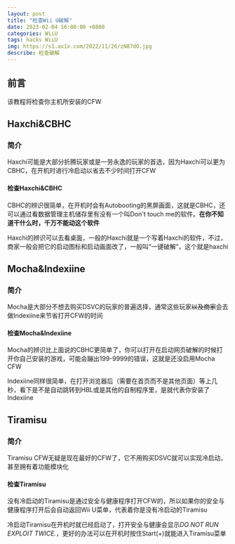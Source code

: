 ```yaml
---
layout: post
title: "检查Wii U破解"
date: 2023-02-04 16:00:00 +0800
categories: WiiU
tags: hacks WiiU
img: https://s1.ax1x.com/2022/11/26/zN87dO.jpg
describe: 检查破解
---
```



## 前言

该教程将检查你主机所安装的CFW

## Haxchi&CBHC

### 简介

Haxchi可能是大部分折腾玩家或是一劳永逸的玩家的首选，因为Haxchi可以更为CBHC，在开机时进行冷启动以省去不少时间打开CFW

#### 检查Haxchi&CBHC

CBHC的辨识很简单，在开机时会有Autobooting的黑屏画面，这就是CBHC，还可以通过看数据管理主机储存里有没有一个叫Don't touch me的软件。**在你不知道干什么时，千万不能动这个软件**

Haxchi的辨识可以去看桌面，一般的Haxchi就是一个写着Haxchi的软件，不过，商家一般会把它的启动图标和启动画面改了，一般叫“一键破解”，这个就是haxchi

## Mocha&Indexiine

### 简介

Mocha是大部分不想去购买DSVC的玩家的普遍选择，通常这些玩家~~以及商家~~会去做Indexiine来节省打开CFW的时间

#### 检查Mocha&Indexiine

Mocha的辨识比上面说的CBHC更简单了，你可以打开在启动网页破解的时候打开你自己安装的游戏，可能会蹦出199-9999的错误，这就是还没启用Mocha CFW

Indexiine同样很简单，在打开浏览器后（需要在首页而不是其他页面）等上几秒，看下是不是自动跳转到HBL或是其他的自制程序里，是就代表你安装了Indexiine

## Tiramisu

### 简介

Tiramisu CFW无疑是现在最好的CFW了，它不用购买DSVC就可以实现冷启动，甚至拥有着功能模块化

#### 检查Tiramisu

没有冷启动的Tiramisu是通过安全与健康程序打开CFW的，所以如果你的安全与健康程序打开后会自动返回Wii U菜单，代表着你是没有冷启动的Tiramisu

冷启动Tiramisu在开机时就已经启动了，打开安全与健康会显示*DO NOT RUN EXPLOIT TWICE.*，更好的办法可以在开机时按住Start(+)就能进入Tiramisu菜单